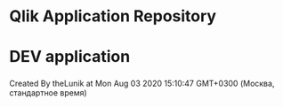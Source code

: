 # Qlik Application Repository 
# DEV application
### 
Created By theLunik at Mon Aug 03 2020 15:10:47 GMT+0300 (Москва, стандартное время)